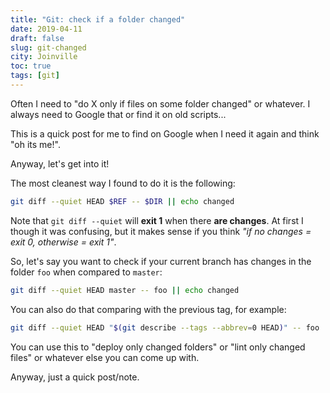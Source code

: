```yaml
---
title: "Git: check if a folder changed"
date: 2019-04-11
draft: false
slug: git-changed
city: Joinville
toc: true
tags: [git]
---
```


Often I need to "do X only if files on some folder changed" or whatever. I
always need to Google that or find it on old scripts...

This is a quick post for me to find on Google when I need it again and think
"oh its me!".

Anyway, let's get into it!

The most cleanest way I found to do it is the following:

```sh
git diff --quiet HEAD $REF -- $DIR || echo changed
```

Note that `git diff --quiet` will **exit 1** when there **are changes**.
At first I though it was confusing, but it makes sense if you think
*"if no changes = exit 0, otherwise = exit 1"*.

So, let's say you want to check if your current branch has changes in the
folder `foo` when compared to `master`:

```sh
git diff --quiet HEAD master -- foo || echo changed
```

You can also do that comparing with the previous tag, for example:

```sh
git diff --quiet HEAD "$(git describe --tags --abbrev=0 HEAD)" -- foo || echo changed
```

You can use this to "deploy only changed folders" or "lint only changed files"
or whatever else you can come up with.

Anyway, just a quick post/note.
